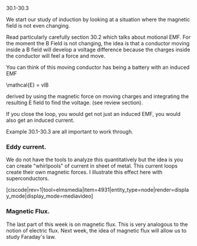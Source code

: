 <stop-note title="Read Knight 4ed" icon="stopnoteicons:book-icon">
<span slot="message">30.1-30.3</span>
</stop-note>

We start our study of induction by looking at a situation where the magnetic field is not even changing. 

Read particularly carefully section 30.2 which talks about motional EMF. For the moment the B Field is not changing, the idea is that a conductor moving inside a B field will develop a voltage difference because the charges inside the conductor will feel a force and move. 

You can think of this moving conductor has being a battery with an induced EMF 

<lrn-math>\mathcal{E} = vlB </lrn-math>

derived by using the magnetic force on moving charges and integrating the resulting E field to find the voltage. (see review section). 

If you close the loop, you would get not just an induced EMF, you would also get an induced current. 

Example 30.1-30.3 are all important to work through. 

### Eddy current. 

We do not have the tools to analyze this quantitatively but the idea is you can create "whirlpools" of current in sheet of metal. This current loops create their own magnetic forces. I illustrate this effect here with superconductors. 

[ciscode|rev=1|tool=elmsmedia|item=4931|entity_type=node|render=display_mode|display_mode=mediavideo]


### Magnetic Flux. 
The last part of this week is on magnetic flux. This is very analogous to the notion of electric flux. Next week, the idea of magnetic flux will allow us to study Faraday's law. 